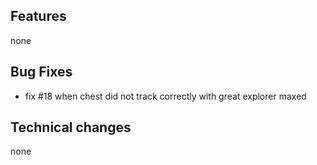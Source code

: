 ## Features
none

## Bug Fixes
- fix #18 when chest did not track correctly with great explorer maxed

## Technical changes
none
